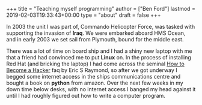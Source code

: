 +++
title = "Teaching myself programming"
author = ["Ben Ford"]
lastmod = 2019-02-03T19:33:43+00:00
type = "about"
draft = false
+++

In 2003 the unit I was part of, Commando Helicopter Force, was tasked with
supporting the invasion of **Iraq**. We were embarked aboard HMS Ocean, and in early
2003 we set sail from Plymouth, bound for the middle east.

There was a lot of time on board ship and I had a shiny new laptop with me that
a friend had convinced me to put **Linux** on. In the process of installing Red Hat
(and bricking the laptop) I had come across the seminal [How to Become a Hacker](http://www.catb.org/esr/faqs/hacker-howto.html)
faq by Eric S Raymond, so after we got underway I begged some internet access in
the ships communications centre and bought a book on **python** from amazon. Over
the next few weeks in my down time below desks, with no internet access I banged
my head against it until I had roughly figured out how to write a computer
program.
